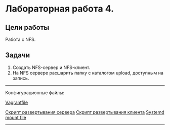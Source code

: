 # Лабораторная работа 4.

## Цели работы

Работа с NFS.

## Задачи

1. Создать NFS-сервер и NFS-клиент.
2. На NFS сервере расшарить папку с каталогом upload, доступным на запись.

---

Конфигурационные файлы:

[Vagrantfile](./cfg/Vagrantfile)

[Скрипт развертывания сервера](./cfg/scripts/nfss_script.sh)
[Скрипт развертывания клиента](./cfg/scripts/nfsc_script.sh)
[Systemd mount file](./cfg/files/mnt-share.mount)


---
